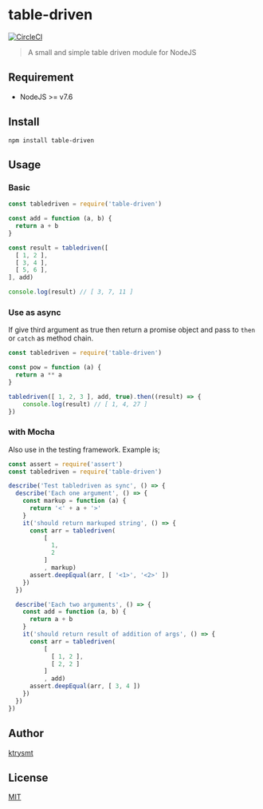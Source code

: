 # table-driven

[![CircleCI](https://circleci.com/gh/ktrysmt/table-driven.svg?style=svg)](https://circleci.com/gh/ktrysmt/table-driven)

> A small and simple table driven module for NodeJS

## Requirement

- NodeJS >= v7.6

## Install

```
npm install table-driven
```

## Usage

### Basic 

```js
const tabledriven = require('table-driven')

const add = function (a, b) {
  return a + b
}

const result = tabledriven([
  [ 1, 2 ],
  [ 3, 4 ],
  [ 5, 6 ],
], add)

console.log(result) // [ 3, 7, 11 ]
```

### Use as async

If give third argument as true then return a promise object and pass to `then` or `catch` as method chain.

```js
const tabledriven = require('table-driven')

const pow = function (a) {
  return a ** a
}

tabledriven([ 1, 2, 3 ], add, true).then((result) => {
    console.log(result) // [ 1, 4, 27 ]
})      
```

### with Mocha

Also use in the testing framework. Example is;

```js
const assert = require('assert')
const tabledriven = require('table-driven')

describe('Test tabledriven as sync', () => {
  describe('Each one argument', () => {
    const markup = function (a) {
      return '<' + a + '>'
    }
    it('should return markuped string', () => {
      const arr = tabledriven(
          [
            1, 
            2
          ]
          , markup)
      assert.deepEqual(arr, [ '<1>', '<2>' ])
    })
  })

  describe('Each two arguments', () => {
    const add = function (a, b) {
      return a + b
    }
    it('should return result of addition of args', () => {
      const arr = tabledriven(
          [ 
            [ 1, 2 ], 
            [ 2, 2 ]
          ]
          , add)
      assert.deepEqual(arr, [ 3, 4 ])
    })
  })
}) 
```

## Author

[ktrysmt](https://twitter.com/ktrysmt)

## License

[MIT](./LICENSE)
